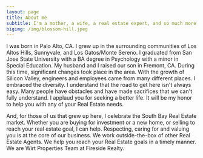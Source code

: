 ```yaml
---
layout: page
title: About me
subtitle: I'm a mother, a wife, a real estate expert, and so much more.
bigimg: /img/blossom-hill.jpeg
---
```


I was born in Palo Alto, CA. I grew up in the surrounding communities of Los Altos Hills,
Sunnyvale, and Los Gatos/Monte Sereno. I graduated from San Jose State University
with a BA degree in Psychology with a minor in Special Education. My husband and
I raised our son in Fremont, CA. During this time, significant changes took place in the
area. With the growth of Silicon Valley, engineers and employees came from many
different places. I embraced the diversity. I understand that the road to get here
isn't always easy. Many people have obstacles and have made sacrifices that we
can't fully understand. I applaud you for seeking a better life. It will be my honor to
help you with any of your Real Estate needs.


And, for those of us that grew up here, I celebrate the South Bay Real Estate market.
Whether you are buying for investment or a new home, or selling to reach your real
estate goal, I can help. Respecting, caring for and valuing you is at the core of our
business. We work outside-the-box of other Real Estate Agents. We help you reach
your Real Estate goals in a timely manner. We are Wirt Properties Team at Fireside
Realty.